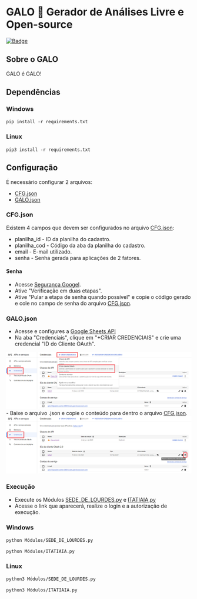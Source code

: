 # GALO 🐔 Gerador de Análises Livre e Open-source

<a href="LICENSE">![Badge](https://img.shields.io/badge/license-AÇAÍWARE-purple?style=for-the-badge)</a>

## Sobre o GALO

GALO é GALO!

## Dependências

### Windows
```
pip install -r requirements.txt
```

### Linux
```
pip3 install -r requirements.txt
```

## Configuração

É necessário configurar 2 arquivos:
- <a href="./BDD/CFG.json">CFG.json</a>
- <a href="./BDD/GALO.json">GALO.json</a>

### CFG.json

Existem 4 campos que devem ser configurados no arquivo <a href="./BDD/CFG.json">CFG.json</a>:
- planilha_id - ID da planilha do cadastro.
- planilha_cod - Código da aba da planilha do cadastro.
- email - E-mail utilizado.
- senha - Senha gerada para aplicações de 2 fatores.

#### Senha
- Acesse <a href="https://myaccount.google.com/security">Segurança Googel</a>.
- Ative "Verificação em duas etapas".
- Ative "Pular a etapa de senha quando possível" e copie o código gerado e cole no campo de senha do arquivo <a href="./BDD/CFG.json">CFG.json</a>.


### GALO.json

- Acesse e configures a <a href="https://console.cloud.google.com/apis/library/sheets.googleapis.com">Google Sheets API</a>
- Na aba "Credenciais", clique em "+CRIAR CREDENCIAIS" e crie uma credencial "ID do Cliente OAuth".
<img src="./Imagens/OAuthA.png">
- Baixe o arquivo .json e copie o conteúdo para dentro o arquivo <a href="./BDD/CFG.json">CFG.json</a>.
<img src="./Imagens/OAuthB.png">

### Execução

- Execute os Módulos <a href="./Módulos/SEDE_DE_LOURDES.py">SEDE_DE_LOURDES.py</a> e <a href="./Módulos/ITATIAIA.py">ITATIAIA.py</a>
- Acesse o link que aparecerá, realize o login e a autorização de execução.

### Windows
```
python Módulos/SEDE_DE_LOURDES.py
```
```
python Módulos/ITATIAIA.py
```

### Linux
```
python3 Módulos/SEDE_DE_LOURDES.py
```
```
python3 Módulos/ITATIAIA.py
```